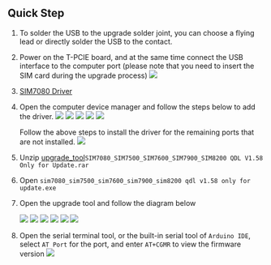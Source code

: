 
## Quick Step

1. To solder the USB to the upgrade solder joint, you can choose a flying lead or directly solder the USB to the contact. 
2. Power on the T-PCIE board, and at the same time connect the USB interface to the computer port (please note that you need to insert the SIM card during the upgrade process) 
    ![](../image/update_simxxxx_1.png)

3.  [SIM7080 Driver](https://github.com/Xinyuan-LilyGO/LilyGo-T-PCIE/tree/master/update_simxxxx_firmware/USB_driver)
4. Open the computer device manager and follow the steps below to add the driver. 
    ![](../image/update_simxxxx_2.png)
    ![](../image/update_simxxxx_3.png)
    ![](../image/update_simxxxx_4.png)
    ![](../image/update_simxxxx_5.png)
    ![](../image/update_simxxxx_6.png)

    Follow the above steps to install the driver for the remaining ports that are not installed.
    ![](../image/update_simxxxx_7.png)

5. Unzip [upgrade_tool]([../image/update_simxxxx_firmware/USB_driver/](https://github.com/Xinyuan-LilyGO/LilyGo-T-PCIE/tree/master/update_simxxxx_firmware/upgrade_tool/SIM7080_SIM7500_SIM7600_SIM7900_SIM8200%20QDL%20V1.58%20Only%20for%20Update))`SIM7080_SIM7500_SIM7600_SIM7900_SIM8200 QDL V1.58 Only for Update.rar`
6. Open `sim7080_sim7500_sim7600_sim7900_sim8200 qdl v1.58 only for update.exe` 
7.  Open the upgrade tool and follow the diagram below 

    ![](../image/update_simxxxx_8.png)
    ![](../image/update_simxxxx_9.png)
    ![](../image/update_simxxxx_10.png)
    ![](../image/update_simxxxx_11.png)
    ![](../image/update_simxxxx_12.png)
    ![](../image/update_simxxxx_13.png)




8. Open the serial terminal tool, or the built-in serial tool of `Arduino IDE`, select `AT Port` for the port, and enter `AT+CGMR` to view the firmware version 
    ![](../image/update_simxxxx_14.png)




